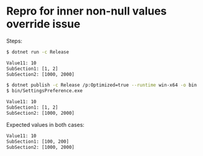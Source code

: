 # Repro for inner non-null values override issue

Steps:

```bash
$ dotnet run -c Release

Value11: 10
SubSection1: [1, 2]
SubSection2: [1000, 2000]
```

```bash
$ dotnet publish -c Release /p:Optimized=true --runtime win-x64 -o bin
$ bin/SettingsPreference.exe

Value11: 10
SubSection1: [1, 2]
SubSection2: [1000, 2000]
```

Expected values in both cases:

```bash
Value11: 10
SubSection1: [100, 200]
SubSection2: [1000, 2000]
```
